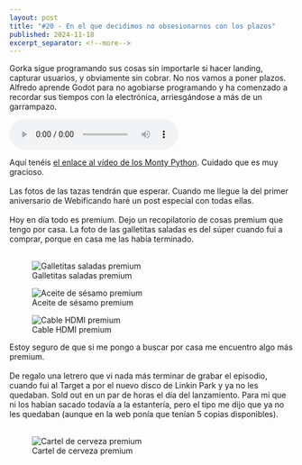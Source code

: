 ```yaml
---
layout: post
title: "#20 - En el que decidimos no obsesionarnos con los plazos"
published: 2024-11-18
excerpt_separator: <!--more-->
---
```

Gorka sigue programando sus cosas sin importarle si hacer landing, capturar usuarios, y obviamente sin cobrar. No nos vamos a poner plazos. Alfredo aprende Godot para no agobiarse programando y ha comenzado a recordar sus tiempos con la electrónica, arriesgándose a más de un garrampazo.<!--more-->

<audio controls src="https://cajon-de-saastre.b-cdn.net/20.mp3"></audio>

<div>Aquí tenéis <a href="https://www.youtube.com/watch?v=Qklvh5Cp_Bs">el enlace al vídeo de los Monty Python</a>. Cuidado que es muy gracioso.<br><br>Las fotos de las tazas tendrán que esperar. Cuando me llegue la del primer aniversario de Webificando haré un post especial con todas ellas.<br><br>Hoy en día todo es premium. Dejo un recopilatorio de cosas premium que tengo por casa. La foto de las galletitas saladas es del súper cuando fui a comprar, porque en casa me las había terminado.<br><br></div><div><figure><img src="https://cajondesaastre.com/rails/active_storage/blobs/redirect/eyJfcmFpbHMiOnsiZGF0YSI6MzEsInB1ciI6ImJsb2JfaWQifX0=--ce3833fc0de7979d48621fb1a2d1662132e65c5d/IMG_3020.jpeg" alt="Galletitas saladas premium"><figcaption>Galletitas saladas premium</figcaption></figure><figure><img src="https://cajondesaastre.com/rails/active_storage/blobs/redirect/eyJfcmFpbHMiOnsiZGF0YSI6MzAsInB1ciI6ImJsb2JfaWQifX0=--61e68ce6be3498fb53afdd5ffc068fc020e77bb0/IMG_3045.jpeg" alt="Aceite de sésamo premium"><figcaption>Aceite de sésamo premium</figcaption></figure><figure><img src="https://cajondesaastre.com/rails/active_storage/blobs/redirect/eyJfcmFpbHMiOnsiZGF0YSI6MjksInB1ciI6ImJsb2JfaWQifX0=--1eb02b2f140ebc1c76d16bc6ad3668139280207e/IMG_3046.jpeg" alt="Cable HDMI premium"><figcaption>Cable HDMI premium</figcaption></figure></div><div>Estoy seguro de que si me pongo a buscar por casa me encuentro algo más premium.<br><br></div><div>De regalo una letrero que vi nada más terminar de grabar el episodio, cuando fui al Target a por el nuevo disco de Linkin Park y ya no les quedaban. Sold out en un par de horas el día del lanzamiento. Para mi que ni los habían sacado todavía a la estantería, pero el tipo me dijo que ya no les quedaban (aunque en la web ponía que tenían 5 copias disponibles).<br><br></div><div><figure><img src="https://cajondesaastre.com/rails/active_storage/blobs/redirect/eyJfcmFpbHMiOnsiZGF0YSI6MzIsInB1ciI6ImJsb2JfaWQifX0=--1059423ba2904e9eba42899a76a3799019d7c6f7/IMG_2957.jpeg" alt="Cartel de cerveza premium"><figcaption>Cartel de cerveza premium</figcaption></figure></div>
